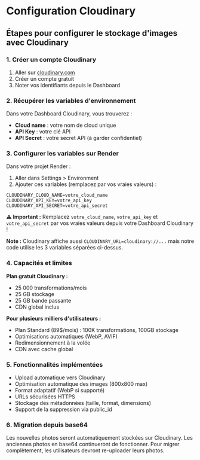 # Configuration Cloudinary

## Étapes pour configurer le stockage d'images avec Cloudinary

### 1. Créer un compte Cloudinary

1. Aller sur [cloudinary.com](https://cloudinary.com)
2. Créer un compte gratuit
3. Noter vos identifiants depuis le Dashboard

### 2. Récupérer les variables d'environnement

Dans votre Dashboard Cloudinary, vous trouverez :

- **Cloud name** : votre nom de cloud unique
- **API Key** : votre clé API
- **API Secret** : votre secret API (à garder confidentiel)

### 3. Configurer les variables sur Render

Dans votre projet Render :

1. Aller dans Settings > Environment
2. Ajouter ces variables (remplacez par vos vraies valeurs) :

```
CLOUDINARY_CLOUD_NAME=votre_cloud_name
CLOUDINARY_API_KEY=votre_api_key
CLOUDINARY_API_SECRET=votre_api_secret
```

**⚠️ Important :** Remplacez `votre_cloud_name`, `votre_api_key` et `votre_api_secret` par vos vraies valeurs depuis votre Dashboard Cloudinary !

**Note :** Cloudinary affiche aussi `CLOUDINARY_URL=cloudinary://...` mais notre code utilise les 3 variables séparées ci-dessus.

### 4. Capacités et limites

**Plan gratuit Cloudinary :**

- 25 000 transformations/mois
- 25 GB stockage
- 25 GB bande passante
- CDN global inclus

**Pour plusieurs milliers d'utilisateurs :**

- Plan Standard (89$/mois) : 100K transformations, 100GB stockage
- Optimisations automatiques (WebP, AVIF)
- Redimensionnement à la volée
- CDN avec cache global

### 5. Fonctionnalités implémentées

- Upload automatique vers Cloudinary
- Optimisation automatique des images (800x800 max)
- Format adaptatif (WebP si supporté)
- URLs sécurisées HTTPS
- Stockage des métadonnées (taille, format, dimensions)
- Support de la suppression via public_id

### 6. Migration depuis base64

Les nouvelles photos seront automatiquement stockées sur Cloudinary.
Les anciennes photos en base64 continueront de fonctionner.
Pour migrer complètement, les utilisateurs devront re-uploader leurs photos.
